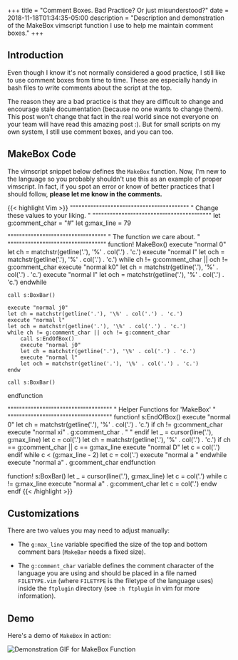 +++
title = "Comment Boxes. Bad Practice? Or just misunderstood?"
date = 2018-11-18T01:34:35-05:00
description = "Description and demonstration of the MakeBox vimscript function I use to help me maintain comment boxes."
+++

## Introduction

Even though I know it's not normally considered a good practice, I still
like to use comment boxes from time to time. These are especially handy
in bash files to write comments about the script at the top.

The reason they are a bad practice is that they are difficult to change
and encourage stale documentation (because no one wants to change them).
This post won't change that fact in the real world since not everyone on
your team will have read this amazing post :). But for small scripts on
my own system, I still use comment boxes, and you can too.

## MakeBox Code

The vimscript snippet below defines the `MakeBox` function. Now, I'm new to
the language so you probably shouldn't use this as an example of proper
vimscript. In fact, if you spot an error or know of better practices that I should
follow, **please let me know in the comments.**

{{< highlight Vim >}}
"""""""""""""""""""""""""""""""""""""""""
"  Change these values to your liking.  "
"""""""""""""""""""""""""""""""""""""""""
let g:comment_char = "#"
let g:max_line = 79

""""""""""""""""""""""""""""""""""
"  The function we care about.   "
""""""""""""""""""""""""""""""""""
function! MakeBox()
    execute "normal 0"
    let ch = matchstr(getline('.'), '\%' . col('.') . 'c.')
    execute "normal l"
    let och = matchstr(getline('.'), '\%' . col('.') . 'c.')
    while ch != g:comment_char || och != g:comment_char
        execute "normal k0"
        let ch = matchstr(getline('.'), '\%' . col('.') . 'c.')
        execute "normal l"
        let och = matchstr(getline('.'), '\%' . col('.') . 'c.')
    endwhile

    call s:BoxBar()

    execute "normal j0"
    let ch = matchstr(getline('.'), '\%' . col('.') . 'c.')
    execute "normal l"
    let och = matchstr(getline('.'), '\%' . col('.') . 'c.')
    while ch != g:comment_char || och != g:comment_char
        call s:EndOfBox()
        execute "normal j0"
        let ch = matchstr(getline('.'), '\%' . col('.') . 'c.')
        execute "normal l"
        let och = matchstr(getline('.'), '\%' . col('.') . 'c.')
    endw

    call s:BoxBar()
endfunction

""""""""""""""""""""""""""""""""""""
"  Helper Functions for 'MakeBox'  "
""""""""""""""""""""""""""""""""""""
function! s:EndOfBox()
    execute "normal 0"
    let ch = matchstr(getline('.'), '\%' . col('.') . 'c.')
    if ch != g:comment_char
        execute "normal xi" . g:comment_char . " "
    endif
    let _ = cursor(line('.'), g:max_line)
    let c = col('.')
    let ch = matchstr(getline('.'), '\%' . col('.') . 'c.')
    if ch == g:comment_char || c == g:max_line
        execute "normal D"
        let c = col('.')
    endif
    while c < (g:max_line - 2)
        let c = col('.')
        execute "normal a "
    endwhile
    execute "normal a" . g:comment_char
endfunction

function! s:BoxBar()
    let _ = cursor(line('.'), g:max_line)
    let c = col('.')
    while c != g:max_line
        execute "normal a" . g:comment_char
        let c = col('.')
    endw
endf
{{< /highlight >}}

## Customizations

There are two values you may need to adjust manually:

* The `g:max_line` variable specified the size of the top and bottom comment bars (`MakeBar` needs a fixed size).

* The `g:comment_char` variable defines the comment character of the language you are using and should be placed in a file named `FILETYPE.vim` (where `FILETYPE` is the filetype of the language uses) inside the `ftplugin` directory (see `:h ftplugin` in vim for more information).

## Demo

Here's a demo of `MakeBox` in action:

<img src="/images/MakeBox.demo" alt="Demonstration GIF for MakeBox Function"/>
